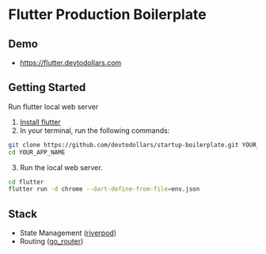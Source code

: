 # Flutter Production Boilerplate

## Demo

- https://flutter.devtodollars.com

## Getting Started

Run flutter local web server

1. [Install flutter](https://docs.flutter.dev/get-started/install)
2. In your terminal, run the following commands:

```bash
git clone https://github.com/devtodollars/startup-boilerplate.git YOUR_APP_NAME
cd YOUR_APP_NAME
```

3. Run the local web server.

```bash
cd flutter
flutter run -d chrome --dart-define-from-file=env.json
```

## Stack

- State Management ([riverpod](https://pub.dev/packages/riverpod))
- Routing ([go\_router](https://pub.dev/packages/go\_router))
